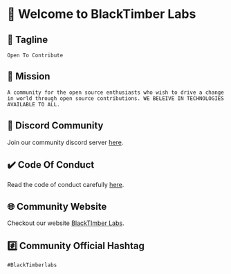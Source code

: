 # 👋 Welcome to BlackTimber Labs


## 🚀 Tagline
`Open To Contribute`

## 🎯 Mission
`A community for the open source enthusiasts who wish to drive a change in world through open source contributions. WE BELEIVE IN TECHNOLOGIES AVAILABLE TO ALL.`

## 🔗 Discord Community
Join our community discord server [here](https://discord.gg/up4JGVbZ8G).

## ✔️ Code Of Conduct
Read the code of conduct carefully [here]().

## 🌐 Community Website
Checkout our website [BlackTImber Labs](https://blacktimberlabs.xyz/).

## #️⃣ Community Official Hashtag
`#BlackTimberlabs`
